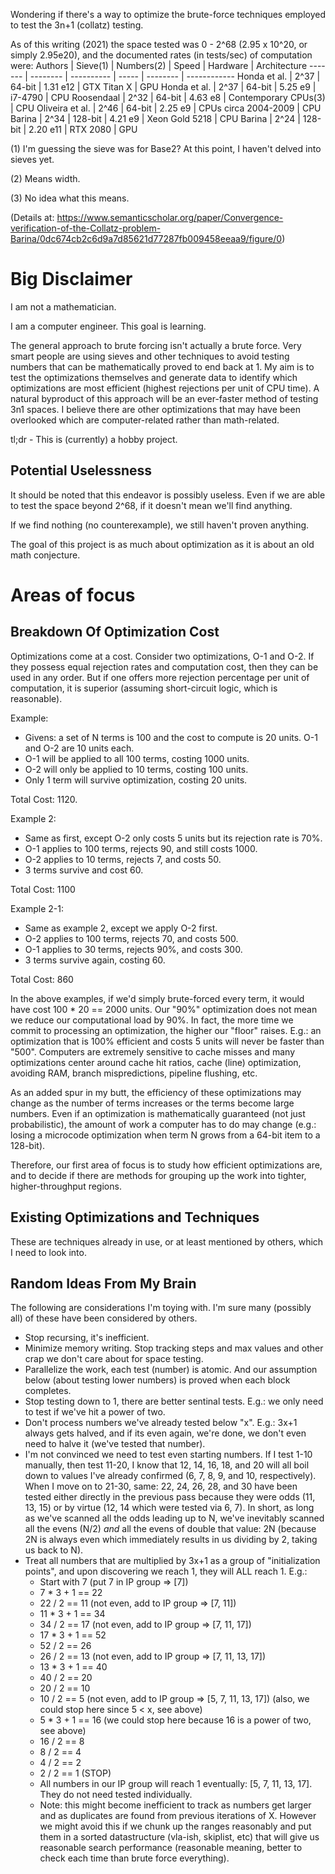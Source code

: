 Wondering if there's a way to optimize the brute-force techniques employed to test the 3n+1 (collatz) testing.

As of this writing (2021) the space tested was 0 - 2^68 (2.95 x 10^20, or simply 2.95e20), and the documented rates (in tests/sec) of
computation were:
Authors | Sieve(1) | Numbers(2) | Speed | Hardware | Architecture
------- | -------- | ---------- | ----- | -------- | ------------
Honda et al. | 2^37 | 64-bit | 1.31 e12 | GTX Titan X | GPU
Honda et al. | 2^37 | 64-bit | 5.25 e9 | i7-4790 | CPU
Roosendaal | 2^32 | 64-bit | 4.63 e8 | Contemporary CPUs(3) | CPU
Oliveira et al. | 2^46 | 64-bit | 2.25 e9 | CPUs circa 2004-2009 | CPU
Barina | 2^34 | 128-bit | 4.21 e9 | Xeon Gold 5218 | CPU
Barina | 2^24 | 128-bit | 2.20 e11 | RTX 2080 | GPU

(1) I'm guessing the sieve was for Base2?  At this point, I haven't delved into sieves yet.

(2) Means width.

(3) No idea what this means.


(Details at: https://www.semanticscholar.org/paper/Convergence-verification-of-the-Collatz-problem-Barina/0dc674cb2c6d9a7d85621d77287fb009458eeaa9/figure/0)

# Big Disclaimer
I am not a mathematician.

I am a computer engineer.  This goal is learning.

The general approach to brute forcing isn't actually a brute force.  Very smart people are using sieves and other techniques to avoid
testing numbers that can be mathematically proved to end back at 1.  My aim is to test the optimizations themselves and generate data to
identify which optimizations are most efficient (highest rejections per unit of CPU time).  A natural byproduct of this approach will be an
ever-faster method of testing 3n1 spaces.  I believe there are other optimizations that may have been overlooked which are computer-related
rather than math-related.

tl;dr - This is (currently) a hobby project.

## Potential Uselessness
It should be noted that this endeavor is possibly useless.  Even if we are able to test the space beyond 2^68, if it doesn't mean we'll
find anything.

If we find nothing (no counterexample), we still haven't proven anything.

The goal of this project is as much about optimization as it is about an old math conjecture.

# Areas of focus
## Breakdown Of Optimization Cost
Optimizations come at a cost.  Consider two optimizations, O-1 and O-2.  If they possess equal rejection rates and computation cost, then
they can be used in any order.  But if one offers more rejection percentage per unit of computation, it is superior (assuming short-circuit
logic, which is reasonable).

Example:
* Givens: a set of N terms is 100 and the cost to compute is 20 units.  O-1 and O-2 are 10 units each.
* O-1 will be applied to all 100 terms, costing 1000 units.
* O-2 will only be applied to 10 terms, costing 100 units.
* Only 1 term will survive optimization, costing 20 units.

Total Cost: 1120.

Example 2:
* Same as first, except O-2 only costs 5 units but its rejection rate is 70%.
* O-1 applies to 100 terms, rejects 90, and still costs 1000.
* O-2 applies to 10 terms, rejects 7, and costs 50.
* 3 terms survive and cost 60.

Total Cost: 1100

Example 2-1:
* Same as example 2, except we apply O-2 first.
* O-2 applies to 100 terms, rejects 70, and costs 500.
* O-1 applies to 30 terms, rejects 90%, and costs 300.
* 3 terms survive again, costing 60.

Total Cost: 860

In the above examples, if we'd simply brute-forced every term, it would have cost 100 * 20 == 2000 units.  Our "90%" optimization does not
mean we reduce our computational load by 90%.  In fact, the more time we commit to processing an optimization, the higher our "floor"
raises.  E.g.: an optimization that is 100% efficient and costs 5 units will never be faster than "500".  Computers are extremely sensitive
to cache misses and many optimizations center around cache hit ratios, cache (line) optimization, avoiding RAM, branch mispredictions,
pipeline flushing, etc.

As an added spur in my butt, the efficiency of these optimizations may change as the number of terms increases or the terms become large
numbers.  Even if an optimization is mathematically guaranteed (not just probabilistic), the amount of work a computer has to do may change
(e.g.: losing a microcode optimization when term N grows from a 64-bit item to a 128-bit).

Therefore, our first area of focus is to study how efficient optimizations are, and to decide if there are methods for grouping up the work
into tighter, higher-throughput regions.

## Existing Optimizations and Techniques
These are techniques already in use, or at least mentioned by others, which I need to look into.


## Random Ideas From My Brain
The following are considerations I'm toying with.  I'm sure many (possibly all) of these have been considered by others.

* Stop recursing, it's inefficient.
* Minimize memory writing.  Stop tracking steps and max values and other crap we don't care about for space testing.
* Parallelize the work, each test (number) is atomic.  And our assumption below (about testing lower numbers) is proved when each block completes.
* Stop testing down to 1, there are better sentinal tests.  E.g.: we only need to test if we've hit a power of two.
* Don't process numbers we've already tested below "x".  E.g.: 3x+1 always gets halved, and if its even again, we're done, we don't even need to halve it (we've tested that number).
* I'm not convinced we need to test even starting numbers.  If I test 1-10 manually, then test 11-20, I know that 12, 14, 16, 18, and 20 will all boil down to
values I've already confirmed (6, 7, 8, 9, and 10, respectively).  When I move on to 21-30, same: 22, 24, 26, 28, and 30 have been tested either directly in
the previous pass because they were odds (11, 13, 15) or by virtue (12, 14 which were tested via 6, 7).  In short, as long as we've scanned all the odds
leading up to N, we've inevitably scanned all the evens (N/2) _and_ all the evens of double that value: 2N (because 2N is always even which immediately
results in us dividing by 2, taking us back to N).
* Treat all numbers that are multiplied by 3x+1 as a group of "initialization points", and upon discovering we reach 1, they will ALL reach 1. E.g.:
  * Start with 7 (put 7 in IP group => [7])
  * 7 * 3 + 1 == 22
  * 22 / 2 == 11 (not even, add to IP group => [7, 11])
  * 11 * 3 + 1 == 34
  * 34 / 2 == 17 (not even, add to IP group => [7, 11, 17])
  * 17 * 3 + 1 == 52
  * 52 / 2 == 26
  * 26 / 2 == 13 (not even, add to IP group => [7, 11, 13, 17])
  * 13 * 3 + 1 == 40
  * 40 / 2 == 20
  * 20 / 2 == 10
  * 10 / 2 == 5 (not even, add to IP group => [5, 7, 11, 13, 17]) (also, we could stop here since 5 < x, see above)
  * 5 * 3 + 1 == 16  (we could stop here because 16 is a power of two, see above)
  * 16 / 2 == 8
  * 8 / 2 == 4
  * 4 / 2 == 2
  * 2 / 2 == 1  (STOP)
  * All numbers in our IP group will reach 1 eventually: [5, 7, 11, 13, 17].  They do not need tested individually.
  * Note: this might become inefficient to track as numbers get larger and as duplicates are found from previous iterations of X.  However
    we might avoid this if we chunk up the ranges reasonably and put them in a sorted datastructure (vla-ish, skiplist, etc) that will give us
    reasonable search performance (reasonable meaning, better to check each time than brute force everything).
